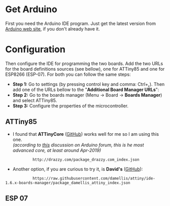 # Get Arduino
First you need the Arduino IDE program. Just get the latest version from [Arduino web site](https://www.arduino.cc/en/Main/Software), if you don't already have it.

# Configuration
Then configure the IDE for programming the two boards.
Add the two URLs for the board definitions sources (see bellow), one for ATTiny85 and one for ESP8266 (ESP-07). For both you can follow the same steps:
* **Step 1:** Go to settings (by pressing control key and comma: Ctrl+**,**). Then add one of the URLs bellow to the "**Additional Board Manager URLs**":
* **Step 2:** Go to the boards manager (Menu -> Board -> **Boards Manager**) and select ATTiny85.
* **Step 3:** Configure the properties of the microcontroller.

## ATTiny85
* I found that **ATTinyCore** ([GitHub](https://github.com/SpenceKonde/ATTinyCore/blob/master/Installation.md)) works well for me so I am using this one.  
_(according to [this](https://forum.arduino.cc/index.php?topic=609034.0) discussion on Arduino forum, this is he most advanced core, at least around Apr-2019)_
```
	        http://drazzy.com/package_drazzy.com_index.json
```
	
* Another option, if you are curious to try it, is **David's** ([GitHub](https://github.com/damellis/attiny/)):
``` 
	        https://raw.githubusercontent.com/damellis/attiny/ide-1.6.x-boards-manager/package_damellis_attiny_index.json
```


## ESP 07
